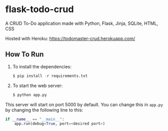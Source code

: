 # flask-todo-crud

A CRUD To-Do application made with Python, Flask, Jinja, SQLite, HTML, CSS

Hosted with Heroku: <https://todomaster-crud.herokuapp.com/>

## How To Run

1. To install the dependencies:

   ```python
   $ pip install -r requirements.txt
   ```

2. To start the web server:

   ```python
   $ python app.py
   ```

This server will start on port 5000 by default. You can change this in `app.py` by changing the following line to this:

```python
if __name__ == "__main__":
    app.run(debug=True, port=<desired port>)
```
